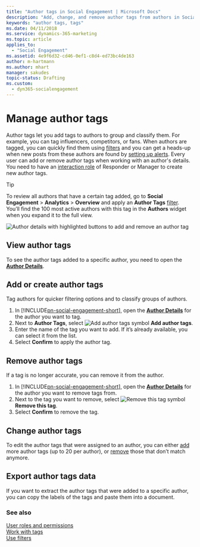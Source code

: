 ```yaml
---
title: "Author tags in Social Engagement | Microsoft Docs"
description: "Add, change, and remove author tags from authors in Social Engagement"
keywords: "author tags, tags"
ms.date: 04/11/2018
ms.service: dynamics-365-marketing
ms.topic: article
applies_to:
  - "Social Engagement"
ms.assetid: 4e9f6d32-cd46-0ef1-c8d4-ed73bc4de163
author: m-hartmann
ms.author: mhart
manager: sakudes
topic-status: Drafting
ms.custom:
  - dyn365-socialengagement
---
```


# Manage author tags

Author tags let you add tags to authors to group and classify them. For example, you can tag influencers, competitors, or fans. When authors are tagged, you can quickly find them using [filters](understand-filters.md) and you can get a heads-up when new posts from these authors are found by [setting up alerts](email-alerts.md). 
Every user can add or remove author tags when working with an author's details. You need to have an [interaction role](user-roles.md) of Responder or Manager to create new author tags.

> [!TIP]
> To review all authors that have a certain tag added, go to **Social Engagement** > **Analytics** > **Overview** and apply an **Author Tags** [filter](use-filters.md). You’ll find the 100 most active authors with this tag in the **Authors** widget when you expand it to the full view. 

![Author details with highlighted buttons to add and remove an author tag](media/author-tags-in-author-details.png "Author details with highlighted buttons to add and remove an author tag")

## View author tags

To see the author tags added to a specific author, you need to open the **[Author Details](author-details.md)**. 

## Add or create author tags

Tag authors for quicker filtering options and to classify groups of authors.

1. In [!INCLUDE[pn-social-engagement-short](../includes/pn-social-engagement-short.md)], open the **[Author Details](author-details.md)** for the author you want to tag. 
2. Next to **Author Tags**, select ![Add author tags symbol](media/add-icon.png "Add author tags symbol") **Add author tags**.
3. Enter the name of the tag you want to add. If it’s already available, you can select it from the list. 
4. Select **Confirm** to apply the author tag.

## Remove author tags

If a tag is no longer accurate, you can remove it from the author.

1.	In [!INCLUDE[pn-social-engagement-short](../includes/pn-social-engagement-short.md)], open the **[Author Details](author-details.md)** for the author you want to remove tags from. 
2.	Next to the tag you want to remove, select ![Remove this tag symbol](media/delete-icon.png "Remove this tag symbol") **Remove this tag**.
3.	Select **Confirm** to remove the tag.

## Change author tags

To edit the author tags that were assigned to an author, you can either [add](#add-or-create-author-tags) more author tags (up to 20 per author), or [remove](#remove-author-tags) those that don’t match anymore. 

## Export author tags data

If you want to extract the author tags that were added to a specific author, you can copy the labels of the tags and paste them into a document.

### See also

[User roles and permissions](user-roles.md)    
[Work with tags](tags.md)    
[Use filters](use-filters.md)
